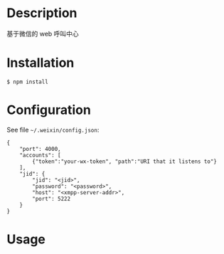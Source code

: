 # Description

基于微信的 web 呼叫中心

# Installation

	$ npm install

# Configuration

See file `~/.weixin/config.json`:

	{
		"port": 4000,
		"accounts": [
			{"token":"your-wx-token", "path":"URI that it listens to"}
		],
		"jid": {
			"jid": "<jid>",
			"password": "<password>",
			"host": "<xmpp-server-addr>",
			"port": 5222
		}
	}

# Usage

